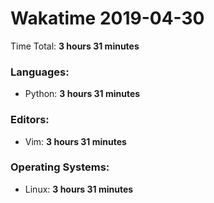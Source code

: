# Wakatime 2019-04-30

Time Total: **3 hours 31 minutes**

### Languages:
- Python: **3 hours 31 minutes** 

### Editors:
- Vim: **3 hours 31 minutes** 

### Operating Systems:
- Linux: **3 hours 31 minutes** 

